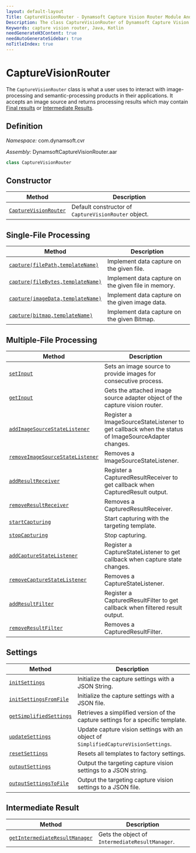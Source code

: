 ```yaml
---
layout: default-layout
Title: CaptureVisionRouter - Dynamsoft Capture Vision Router Module Android Edition API Reference
Description: The class CaptureVisionRouter of Dynamsoft Capture Vision Router Module is what a user uses to interact with image-processing and semantic-processing products in their applications. It accepts an image source and returns processing results which may contain Final results or Intermediate Results.
Keywords: capture vision router, Java, Kotlin
needGenerateH3Content: true
needAutoGenerateSidebar: true
noTitleIndex: true
---
```


# CaptureVisionRouter

The `CaptureVisionRouter` class is what a user uses to interact with image-processing and semantic-processing products in their applications. It accepts an image source and returns processing results which may contain [Final results]({{site.architecture}}output.html#final-results?lang=android) or [Intermediate Results]({{site.architecture}}output.html#intermediate-results?lang=android).

## Definition

*Namespace:* com.dynamsoft.cvr

*Assembly:* DynamsoftCaptureVisionRouter.aar

```java
class CaptureVisionRouter
```

## Constructor

| Method                                                           | Description                                           |
| ---------------------------------------------------------------- | ----------------------------------------------------- |
| [`CaptureVisionRouter`](constructors.md#ccapturevisionrouter)    | Default constructor of `CaptureVisionRouter` object. |

## Single-File Processing

| Method                                       | Description                                               |
| ---------------------------------------------- | --------------------------------------------------------- |
| [`capture(filePath,templateName)`](single-file-processing.md#capturefilepathtemplatename) | Implement data capture on the given file. |
| [`capture(fileBytes,templateName)`](single-file-processing.md#capturefilebytestemplatename) | Implement data capture on the given file in memory. |
| [`capture(imageData,templateName)`](single-file-processing.md#captureimagedatatemplatename) | Implement data capture on the given image data. |
| [`capture(bitmap,templateName)`](single-file-processing.md#capturebitmaptemplatename) | Implement data capture on the given Bitmap. |

## Multiple-File Processing

| Method | Description |
| ------ | ----------- |
| [`setInput`](multiple-file-processing.md#setinput) | Sets an image source to provide images for consecutive process. |
| [`getInput`](multiple-file-processing.md#getinput) | Gets the attached image source adapter object of the capture vision router. |
| [`addImageSourceStateListener`](multiple-file-processing.md#addimagesourcestatelistener) | Register a ImageSourceStateListener to get callback when the status of ImageSourceAdapter changes. |
| [`removeImageSourceStateListener`](multiple-file-processing.md#removeimagesourcestatelistener) | Removes a ImageSourceStateListener. |
| [`addResultReceiver`](multiple-file-processing.md#addresultreceiver) | Register a CapturedResultReceiver to get callback when CapturedResult output. |
| [`removeResultReceiver`](multiple-file-processing.md#removeresultreceiver) | Removes a CapturedResultReceiver. |
| [`startCapturing`](multiple-file-processing.md#startcapturing) | Start capturing with the targeting template. |
| [`stopCapturing`](multiple-file-processing.md#stopcapturing) | Stop capturing. |
| [`addCaptureStateListener`](multiple-file-processing.md#addcapturestatelistener) | Register a CaptureStateListener to get callback when capture state changes. |
| [`removeCaptureStateListener`](multiple-file-processing.md#removecapturestatelistener) | Removes a CaptureStateListener. |
| [`addResultFilter`](multiple-file-processing.md#addresultfilter) | Register a CapturedResultFilter to get callback when filtered result output. |
| [`removeResultFilter`](multiple-file-processing.md#removeresultfilter) | Removes a CapturedResultFilter. |

## Settings

| Method | Description |
| ------ | ----------- |
| [`initSettings`](settings.md#initsettings) | Initialize the capture settings with a JSON String. |
| [`initSettingsFromFile`](settings.md#initsettingsfromfile) | Initialize the capture settings with a JSON file. |
| [`getSimplifiedSettings`](settings.md#getsimplifiedsettings) | Retrieves a simplified version of the capture settings for a specific template. |
| [`updateSettings`](settings.md#updatesettings) | Update capture vision settings with an object of `SimplifiedCaptureVisionSettings`. |
| [`resetSettings`](settings.md#resetsettings) | Resets all templates to factory settings. |
| [`outputSettings`](settings.md#outputsettings) | Output the targeting capture vision settings to a JSON string. |
| [`outputSettingsToFile`](settings.md#outputsettingstofile) | Output the targeting capture vision settings to a JSON file. |

## Intermediate Result

| Method | Description |
| ------ | ----------- |
|  [`getIntermediateResultManager`](intermediate-result.md#getintermediateresultmanager) | Gets the object of `IntermediateResultManager`. |
